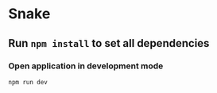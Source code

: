 # Snake

## Run `npm install` to set all dependencies

### Open application in development mode

```
npm run dev
```

